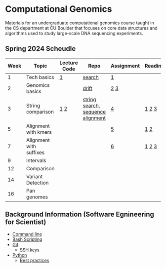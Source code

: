 # Computational Genomics
Materials for an undergraduate computational genomics course taught in the CS
department at CU Boulder that focuses on core data structures and algorithms
used to study large-scale DNA sequencing experiments.

## Spring 2024 Scheudle

| Week | Topic              | Lecture Code | Repo | Assignment | Reading |
|------|--------------------|--------------|------|------------|---------|
| 1    | Tech basics        | [1](https://github.com/ryanlayerlab/compg/tree/main/src/2024.01.18) |  [search](https://github.com/ryanlayerlab/search)| [1](https://github.com/ryanlayerlab/compg/blob/main/assignments/Assignment%201_%20Searching.pdf) | |
| 2    | Genomics basics    | | [drift](https://github.com/ryanlayerlab/drift) | [2](https://github.com/ryanlayerlab/compg/blob/main/assignments/Assignment%202_%20Handling%20Reverse%20Complement.pdf) [3](https://github.com/ryanlayerlab/compg/blob/main/assignments/Assignment%203_%20Drift.pdf)||
| 3    | String comparison  | [1](https://github.com/ryanlayerlab/compg/tree/main/src/2024.01.30) [2](https://github.com/ryanlayerlab/compg/tree/main/src/2024.02.05)| [string search](https://github.com/ryanlayerlab/string_search), [sequence alignment](https://github.com/ryanlayerlab/sequence_alignment)| [4](https://github.com/ryanlayerlab/compg/blob/main/assignments/Assignment%204%20_%20String%20Search.pdf)| [1](https://dl.acm.org/doi/abs/10.1145/359842.359859) [2](https://icbi.i-med.ac.at/courses/bioinformatics_ex_2021/7265238.pdf) [3](https://icbi.i-med.ac.at/courses/bioinformatics_ex_2021/7265238.pdf)|
| 5    | Alignment with kmers          | ||[5](https://github.com/ryanlayerlab/compg/blob/main/assignments/Assignment%205%20_%20K-mer%20Index.pdf)|[1](https://www.sciencedirect.com/science/article/abs/pii/S0022283605803602?via%3Dihub) [2](https://academic.oup.com/bioinformatics/article/18/3/440/236636)|
| 7    | Alignment with suffixes       | ||[6]()| [1](https://link.springer.com/article/10.1007/BF01206331) [2](https://dl.acm.org/doi/10.5555/320176.320218) [3](https://academic.oup.com/bioinformatics/article/37/6/744/5941464)|
| 9    | Intervals          | ||
| 12    | Comparison        | ||
| 14    | Variant Detection | ||
| 16    | Pan genomes       | ||
## Background Information (Software Egnineering for Scientist)

- [Command line](https://github.com/swe4s/lectures/blob/master/doc/Command%20Line.pdf)
- [Bash Scripting](https://github.com/swe4s/lectures/blob/master/doc/Shell%20Scripts.pdf)
- [Git](https://github.com/swe4s/lectures/blob/master/doc/Version%20Control%2C%20Git%2C%20and%20GitHub.pdf)
  - [SSH keys](https://github.com/swe4s/lectures/blob/master/doc/Using%20SSH%20Keys%20with%20GitHub.pdf) 
- [Python](https://github.com/swe4s/lectures/blob/master/doc/Python%20Refresher.pdf)
  - [Best practices](https://github.com/swe4s/lectures/blob/master/doc/Best%20Practices.pdf)
